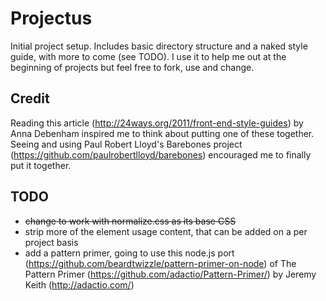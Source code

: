 # Projectus

Initial project setup. Includes basic directory structure and a naked style guide, with more to come (see TODO). I use it to help me out at the beginning of projects but feel free to fork, use and change.

## Credit
Reading this article (http://24ways.org/2011/front-end-style-guides) by Anna Debenham inspired me to think about putting one of these together.
Seeing and using Paul Robert Lloyd's Barebones project (https://github.com/paulrobertlloyd/barebones) encouraged me to finally put it together.

## TODO
* ~~change to work with normalize.css as its base CSS~~
* strip more of the element usage content, that can be added on a per project basis
* add a pattern primer, going to use this node.js port (https://github.com/beardtwizzle/pattern-primer-on-node) of The Pattern Primer (<https://github.com/adactio/Pattern-Primer/>) by Jeremy Keith (<http://adactio.com/>)